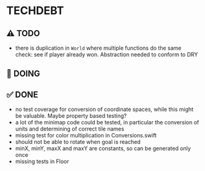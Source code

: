 # TECHDEBT

## ⚠️ TODO
- there is duplication in `World` where multiple functions do the same check: see if player already won. Abstraction needed to conform to DRY

## 🚧 DOING

## ✅ DONE
- no test coverage for conversion of coordinate spaces, while this might be valuable. Maybe property based testing?
- a lot of the minimap code could be tested, in particular the conversion of units and determining of correct tile names
- missing test for color multiplication in Conversions.swift
- should not be able to rotate when goal is reached
- minX, minY, maxX and maxY are constants, so can be generated only once
- missing tests in Floor
